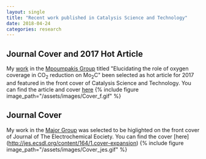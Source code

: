 ```yaml
---
layout: single
title: "Recent work published in Catalysis Science and Technology"
date: 2018-04-24
categories: research
---
```

## Journal Cover and 2017 Hot Article
My [work](http://pubs.rsc.org/-/content/articlehtml/2017/cy/c7cy01810j) in the [Mpoumpakis Group](http://www.mpourmpakis.com/) titled "Elucidating the role of oxygen coverage in CO<sub>2</sub> reduction on Mo<sub>2</sub>C" been selected as hot article for 2017 and featured in the front cover of Catalysis Science and Technology. You can find the article and cover [here](http://pubs.rsc.org/en/content/articlelanding/2017/cy/c7cy01810j#!divAbstract)
{% include figure image_path="/assets/images/Cover_f.gif" %}

## Journal Cover 
My work in the [Major Group](http://www.themajorgroup.org/) was selected to be higlighted on the front cover of Journal of The Electrochemical Eociety. You can find the cover [here] (http://jes.ecsdl.org/content/164/1.cover-expansion) 
{% include figure image_path="/assets/images/Cover_jes.gif" %}

